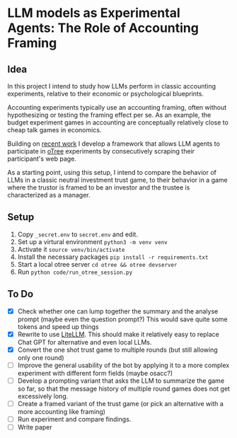 # LLM models as Experimental Agents: The Role of Accounting Framing

## Idea

In this project I intend to study how LLMs perform in classic accounting experiments, relative to their economic or psychological blueprints.

Accounting experiments typically use an accounting framing, often without hypothesizing or testing the framing effect per se. As an example, the budget experiment games in accounting are conceptually relatively close to cheap talk games in economics.

Building on [recent work](https://papers.ssrn.com/sol3/papers.cfm?abstract_id=4682602) I develop a framework that allows LLM agents to participate in [oTree](https://www.otree.org) experiments by consecutively scraping their participant's web page.

As a starting point, using this setup, I intend to compare the behavior of LLMs in a classic neutral investment trust game, to their behavior in a game where the trustor is framed to be an investor and the trustee is characterized as a manager.

## Setup

1. Copy `_secret.env` to `secret.env` and edit.
2. Set up a virtural environment `python3 -m venv venv`
3. Activate it `source venv/bin/activate`
4. Install the necessary packages `pip install -r requirements.txt`
5. Start a local otree server `cd otree && otree devserver`
6. Run `python code/run_otree_session.py`

## To Do

- [X] Check whether one can lump together the summary and the analyse prompt (maybe even the question prompt?) This would save quite some tokens and speed up things
- [X] Rewrite to use [LiteLLM](https://github.com/BerriAI/litellm). This should make it relatively easy to replace Chat GPT for alternative and even local LLMs.
- [X] Convert the one shot trust game to multiple rounds (but still allowing only one round)
- [ ] Improve the general usability of the bot by applying it to a more complex experiment with different form fields (maybe osacc?)
- [ ] Develop a prompting variant that asks the LLM to summarize the game so far, so that the message history of multiple round games does not get excessively long.
- [ ] Create a framed variant of the trust game (or pick an alternative with a more accounting like framing) 
- [ ] Run experiment and compare findings.
- [ ] Write paper
